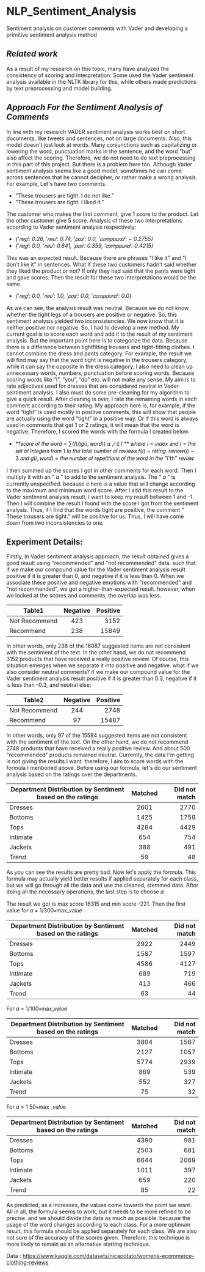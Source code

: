 # **NLP_Sentiment_Analysis**
Sentiment analysis on customer comments with Vader and developing a primitive sentiment analysis method
## *Related work*
As a result of my research on this topic, many have analyzed the consistency of scoring and interpretation. Some used the Vader sentiment analysis available in the NLTK library for this, while others made predictions by text preprocessing and model building.

## *Approach For the Sentiment Analysis of Comments*

In line with my research VADER sentiment analysis works best on short documents, like tweets and sentences, not on large documents. Also, this model doesn't just look at words. Many conjunctions such as capitalizing or lowering the word, punctuation marks in the sentence, and the word "but" also affect the scoring. Therefore, we do not need to do text preprocessing in this part of this project. But there is a  problem here too. Although Vader sentiment analysis seems like a good model, sometimes he can  come across sentences that he cannot decipher, or rather make a wrong analysis.
For example, Let's have two comments. 
- "These trousers are tight. I do not like.”
- "These trousers are tight. I liked it." 

The customer who makes the first comment, give 1 score to the product. Let the other customer give 5 score.
Analysis of these two interpretations according to Vader sentiment analysis respectively:
- *{′𝑛𝑒𝑔′: 0.26, ′𝑛𝑒𝑢′: 0.74, ′𝑝𝑜𝑠′: 0.0, ′𝑐𝑜𝑚𝑝𝑜𝑢𝑛𝑑′: − 0.2755}*
- *{′𝑛𝑒𝑔′: 0.0, ′𝑛𝑒𝑢′: 0.641, ′𝑝𝑜𝑠′: 0.359, ′𝑐𝑜𝑚𝑝𝑜𝑢𝑛𝑑′: 0.4215}*

This was an expected result. Because there are phrases "I like it" and "I don't like it" in sentences. What if these two customers hadn't said whether they liked the product or not? If only they had said that the pants were tight and gave scores. Then the result for these two interpretations would be the same.
- *{′𝑛𝑒𝑔′: 0.0, ′𝑛𝑒𝑢′: 1.0, ′𝑝𝑜𝑠′: 0.0, ′𝑐𝑜𝑚𝑝𝑜𝑢𝑛𝑑′: 0.0}*

As we can see, the analysis result was neutral. Because we do not know whether the tight legs of a trousers are positive or negative. So, this sentiment analysis yielded two inconsistencies. We now know that it is neither positive nor negative. 
So, I had to develop a new method. My current goal is to score each word and add it to the result of my sentiment analysis. But the important point here is to categorize the data. Because there is a difference between tightfitting trousers and tight-fitting clothes. I cannot combine the dress and pants category. For example, the result we will find may say that the word tight is negative in the trousers category, while it can say the opposite in the dress category.
I also need to clean up unnecessary words, numbers, punctuation before scoring words. Because scoring words like “I”, “you”, “do” etc. will not make any sense. My aim is to rate adjectives used for 
dresses that are considered neutral in Vader sentiment analysis. I also must do some pre-cleaning for my algorithm to give a quick result. After cleaning is over, I rate the remaining words in each comment according to their rating. My approach here is, for example, if the word “tight” is used mostly in positive comments, this will show that people are actually using the word “tight” in a positive way. Or if this word is always used in comments that get 1 or 2 ratings, it will mean that the word is negative.
Therefore, I scored the words with the formula I created below.

- **𝑠𝑐𝑜𝑟𝑒 𝑜𝑓 𝑡ℎ𝑒 𝑤𝑜𝑟𝑑  =  ∑(𝑓(𝑖)𝑔(𝑖, 𝑤𝑜𝑟𝑑)) 𝛼 ,𝑖 ∈ 𝐼 **
𝑤ℎ𝑒𝑟𝑒 𝑖 = 𝑖𝑛𝑑𝑒𝑥 𝑎𝑛𝑑 𝐼 = 𝑡ℎ𝑒 𝑠𝑒𝑡 𝑜𝑓 𝐼𝑛𝑡𝑒𝑔𝑒𝑟𝑠 𝑓𝑟𝑜𝑚 1 𝑡𝑜 𝑡ℎ𝑒 𝑡𝑜𝑡𝑎𝑙 𝑛𝑢𝑚𝑏𝑒𝑟 𝑜𝑓 𝑟𝑒𝑣𝑖𝑒𝑤𝑠
𝑓(𝑖) = 𝑟𝑎𝑡𝑖𝑛𝑔. 𝑟𝑒𝑣𝑖𝑒𝑤(𝑖) − 3 𝑎𝑛𝑑 𝑔(𝑖, 𝑤𝑜𝑟𝑑) = 𝑡ℎ𝑒 𝑛𝑢𝑚𝑏𝑒𝑟 𝑜𝑓 𝑟𝑒𝑝𝑒𝑡𝑖𝑡𝑖𝑜𝑛𝑠 𝑜𝑓 𝑡ℎ𝑒 𝑤𝑜𝑟𝑑 𝑖𝑛 𝑡ℎ𝑒 "i'th" 𝑟𝑒𝑣𝑖𝑒𝑤

I then summed up the scores I got in other comments for each word. Then I multiply it with an " 𝛼 " to add to the sentiment analysis. The " 𝛼 " is currently unspecified. because e here is a value that will change according to the maximum and minimum word score. After I add this result to the Vader sentiment analysis result, I want to keep my result between 1 and -1.
Then I will combine the result I found with the score I got from the sentiment analysis. Thus, if I find that the words tight are positive, the comment " These trousers are tight." will be positive for us. 
Thus, I will have come down from two inconsistencies to one.

## **Experiment Details:** 

Firstly, In Vader sentiment analysis approach, the result obtained gives a good result using "recommended" and "not recommended" data. such that if we make our compound value for the Vader sentiment analysis result positive if it is greater than 0, and negative if it is less than 0.
When we associate these positive and negative emotions with "recommended" and "not recommended", we get a higher-than-expected result. however, when we looked at the scores and comments, the overlap was less. 

| Table1   |   Negative  |  Positive |
|----------|:-------------:|------:|
| Not Recommend |  423 | 3152 |
| Recommend |    238   |   15849 |

In other words, only 238 of the 16087 suggested items are not consistent with the sentiment of the text. In the other hand, we do not recommend 3152 products that have received a really positive review. Of course, this situation emerges when we separate it into positive and negative. what if we also consider neutral comments? if we make our compound value for the Vader sentiment analysis result positive if it is greater than 0.3, negative if it is less than -0.3, and neutral else: 

| Table2   |   Negative  |  Positive |
|----------|:-------------:|------:|
| Not Recommend |  244 | 2748 |
| Recommend |    97   |   15487 |

In other words, only 97 of the 15584 suggested items are not consistent with the sentiment of the text. On the other hand, we do not recommend 2748 products that have received a really positive review. And about 500 "recommended" products remained neutral. Currently, the data I'm getting is not giving the results I want. therefore, I aim to score words with the formula I mentioned above. Before using our formula, let's do our sentiment analysis based on the ratings over the departments.

| Department Distribution by Sentiment based on the ratings |   Matched  |  Did not match |
|----------|:-------------:|------:|
| Dresses |  2601 | 2770 |
| Bottoms |   1425  |  1759 |
| Tops |  4284 | 4429 |
| Intimate |  654 | 754 |
| Jackets |  388 | 491 |
| Trend |  59 | 48 |


As you can see the results are pretty bad. Now let's apply the formula. This formula may actually yield better results if applied separately for each class, but we will go through all the data and use the cleaned, stemmed data. After doing all the necessary operations, the last step is to choose 𝛼

The result we got is max score 16315 and min score -221. Then the first value for 𝛼 = 1/300∗max_𝑣𝑎𝑙𝑢𝑒

| Department Distribution by Sentiment based on the ratings |   Matched  |  Did not match |
|----------|:-------------:|------:|
| Dresses |  2922 | 2449 |
| Bottoms |   1587  |  1597 |
| Tops |  4586 | 4127 |
| Intimate |  689 | 719 |
| Jackets |  413 | 466 |
| Trend |  63 | 44 |

For 𝛼 = 1/100∗max_𝑣𝑎𝑙𝑢e

| Department Distribution by Sentiment based on the ratings |   Matched  |  Did not match |
|----------|:-------------:|------:|
| Dresses |  3804 | 1567 |
| Bottoms | 2127 |  1057 |
| Tops |  5774 | 2939 |
| Intimate |  869 | 539 |
| Jackets |  552 | 327 |
| Trend |  75 | 32 |

For 𝛼 = 1 50∗max \_𝑣𝑎𝑙𝑢e

| Department Distribution by Sentiment based on the ratings |   Matched  |  Did not match |
|----------|:-------------:|------:|
| Dresses |  4390 | 981 |
| Bottoms | 2503 |  681 |
| Tops |  6644 | 2069 |
| Intimate |  1011 | 397 |
| Jackets |  659 | 220 |
| Trend |  85 | 22 |

As predicted, as a increases, the values come towards the point we want. All in all, the formula seems to work, but it needs to be more refined to be precise. and we should divide the data as much as possible. because the usage of the word changes according to each class. For a more optimum result, this formula should be applied separately for each class. We are also not sure of the accuracy of the scores given. Therefore, this technique is more likely to remain as an alternative starting technique.

Data : https://www.kaggle.com/datasets/nicapotato/womens-ecommerce-clothing-reviews
